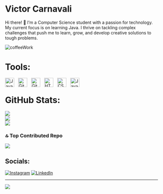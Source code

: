 # Victor Carnavali
Hi there! 👋
I’m a Computer Science student with a passion for technology. My current focus is on learning Java. I thrive on tackling complex challenges that push me to learn, grow, and develop creative solutions to tough problems.

![coffeeWork](https://github.com/user-attachments/assets/818c3f31-b3e0-436b-843c-1d668f5b8827)

# Tools:
<img align="left" alt="Java" width="30px" style="padding-right:10px;" src="https://cdn.jsdelivr.net/gh/devicons/devicon/icons/java/java-original.svg"/>
<img align="left" alt="Git" width="30px" style="padding-right:10px;" src="https://cdn.jsdelivr.net/gh/devicons/devicon/icons/git/git-original.svg" />
<img align="left" alt="GitHub" width="30px" style="padding-right:10px;" src="https://cdn.jsdelivr.net/gh/devicons/devicon/icons/github/github-original.svg" />
<img align="left" alt="HTML" width="30px" style="padding-right:10px;" src="https://cdn.jsdelivr.net/gh/devicons/devicon/icons/html5/html5-plain.svg" />
<img align="left" alt="CSS" width="30px" style="padding-right:10px;" src="https://cdn.jsdelivr.net/gh/devicons/devicon/icons/css3/css3-plain.svg" />
<img align="left" alt="JavaScript" width="30px" style="padding-right:10px;" src="https://cdn.jsdelivr.net/gh/devicons/devicon/icons/javascript/javascript-plain.svg" />
<br />


# GitHub Stats:
![](https://github-readme-stats.vercel.app/api/top-langs/?username=Victor-Carnavali&theme=github_dark_dimmed&hide_border=false&include_all_commits=false&count_private=false&layout=compact)<br/>
![](https://github-readme-stats.vercel.app/api?username=Victor-Carnavali&theme=github_dark_dimmed&hide_border=false&include_all_commits=false&count_private=false)<br/>
![](https://github-readme-streak-stats.herokuapp.com/?user=Victor-Carnavali&theme=github_dark_dimmed&hide_border=false)<br/>


### 🔝 Top Contributed Repo
![](https://github-contributor-stats.vercel.app/api?username=Victor-Carnavali&limit=5&theme=github_dark_dimmed&combine_all_yearly_contributions=true)


## Socials:
[![Instagram](https://img.shields.io/badge/Instagram-%23E4405F.svg?logo=Instagram&logoColor=white)](https://www.instagram.com/victor.carnavali/) [![LinkedIn](https://img.shields.io/badge/LinkedIn-%230077B5.svg?logo=linkedin&logoColor=white)](https://www.linkedin.com/in/victor-carnavali/) 

---
[![](https://visitcount.itsvg.in/api?id=Victor-Carnavali&icon=0&color=1)](https://visitcount.itsvg.in)
